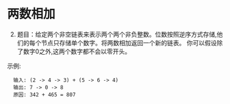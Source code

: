 # 两数相加



2. 题目：给定两个非空链表来表示两个两个非负整数。位数按照逆序方式存储,他们的每个节点只存储单个数字。将两数相加返回一个新的链表。
   你可以假设除了数字0之外,这两个数字都不会以零开头。

示例:

```
  输入: (2 -> 4 -> 3) + (5 -> 6 -> 4)
  输出: 7 -> 0 -> 8
  原因: 342 + 465 = 807
```


